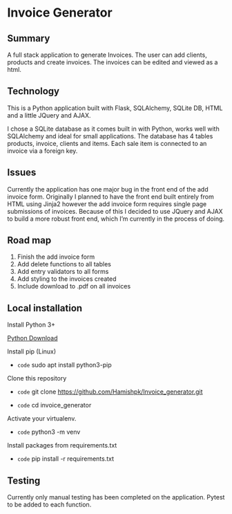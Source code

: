 # Invoice Generator

## Summary

A full stack application to generate Invoices. The user can add clients, products and create invoices. The invoices can be edited and viewed as a html.

## Technology

This is a Python application built with Flask, SQLAlchemy, SQLite DB, HTML and a little JQuery and AJAX.

I chose a SQLite database as it comes built in with Python, works well with SQLAlchemy and ideal for small applications. The database has 4 tables products, invoice, clients and items. Each sale item is connected to an invoice via a foreign key.

## Issues

Currently the application has one major bug in the front end of the add invoice form. Originally I planned to have the front end built entirely from HTML using Jinja2 however the add invoice form requires single page submissions of invoices. Because of this I decided to use JQuery and AJAX to build a more robust front end, which I’m currently in the process of doing.

## Road map

1. Finish the add invoice form
2. Add delete functions to all tables
3. Add entry validators to all forms
4. Add styling to the invoices created
5. Include download to .pdf on all invoices

## Local installation

Install Python 3+

[Python Download](https://www.python.org/downloads/)

Install pip (Linux)

* `code` sudo apt install python3-pip

Clone this repository

* `code` git clone https://github.com/Hamishpk/Invoice_generator.git

* `code` cd invoice_generator

Activate your virtualenv.

* `code` python3 -m venv <env name of your choice>

Install packages from requirements.txt

* `code` pip install -r requirements.txt


## Testing

Currently only manual testing has been completed on the application. Pytest to be added to each function.
